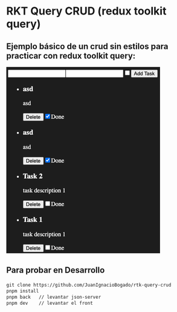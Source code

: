 # RKT Query CRUD (redux toolkit query)

## Ejemplo básico de un crud sin estilos para practicar con redux toolkit query:

![Imagen de Ejemplo](public/screenshot.png)


## Para probar en Desarrollo

```
git clone https://github.com/JuanIgnacioBogado/rtk-query-crud
pnpm install
pnpm back   // levantar json-server
pnpm dev    // levantar el front
```